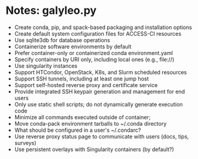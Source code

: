 # Notes: galyleo.py

- Create conda, pip, and spack-based packaging and installation options
- Create default system configuration files for ACCESS-CI resources
- Use sqlite3db for database operations
- Containerize software environments by default
- Prefer container-only or containerized conda environment.yaml
- Specify containers by URI only, including local ones (e.g., file://)
- Use singularity instances 
- Support HTCondor, OpenStack, K8s, and Slurm scheduled resources
- Support SSH tunnels, including at least one jump host 
- Support self-hosted reverse proxy and certificate service
- Provide integrated SSH keypair generation and management for end users
- Only use static shell scripts; do not dynamically generate execution code
- Minimize all commands executed outside of container;
- Move conda-pack environment tarballs to ~/.conda directory
- What should be configured in a user's ~/.condarc?
- Use reverse proxy status page to communicate with users (docs, tips, surveys)
- Use persistent overlays with Singularity containers (by default?)
